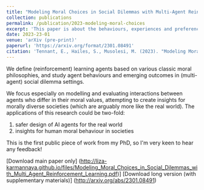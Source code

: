 ```yaml
---
title: "Modeling Moral Choices in Social Dilemmas with Multi-Agent Reinforcement Learning"
collection: publications
permalink: /publication/2023-modeling-moral-choices
excerpt: 'This paper is about the behaviours, experiences and preferences of crowdworkers, from a Human-Computer Interaction perspective.'
date: 2023-23-01
venue: 'arXiv (pre-print)'
paperurl: 'https://arxiv.org/format/2301.08491'
citation: 'Tennant, E., Hailes, S., Musolesi, M. (2023). "Modeling Moral Choices in Social Dilemmas with Multi-Agent Reinforcement Learning." <i> arXiv http://arxiv.org/abs/2301.08491'
---
```


We define (reinforcement) learning agents based on various classic moral philosophies, and study agent behaviours and emerging outcomes in (multi-agent) social dilemma settings. 

We focus especially on modelling and evaluating interactions between agents who differ in their moral values, attempting to create insights for morally diverse societies (which are arguably more like the real world). The applications of this research could be two-fold: 
1) safer design of AI agents for the real world 
2) insights for human moral behaviour in societies 

This is the first public piece of work from my PhD, so I'm very keen to hear any feedback!

[Download main paper only] (http://liza-karmannaya.github.io/files/Modeling_Moral_Choices_in_Social_Dilemmas_with_Multi_Agent_Reinforcement_Learning.pdf)] 
[Download long version (with supplementary materials)] (http://arxiv.org/abs/2301.08491)
